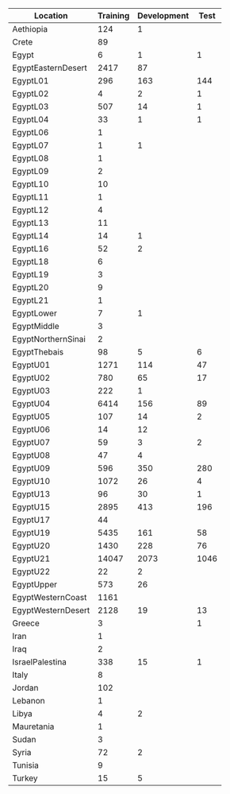 | Location               | Training | Development | Test |
|------------------------|----------|-------------|------|
| Aethiopia             | 124      | 1           |      |
| Crete                 | 89       |             |      |
| Egypt                 | 6        | 1           | 1    |
| EgyptEasternDesert    | 2417     | 87          |      |
| EgyptL01              | 296      | 163         | 144  |
| EgyptL02              | 4        | 2           | 1    |
| EgyptL03              | 507      | 14          | 1    |
| EgyptL04              | 33       | 1           | 1    |
| EgyptL06              | 1        |             |      |
| EgyptL07              | 1        | 1           |      |
| EgyptL08              | 1        |             |      |
| EgyptL09              | 2        |             |      |
| EgyptL10              | 10       |             |      |
| EgyptL11              | 1        |             |      |
| EgyptL12              | 4        |             |      |
| EgyptL13              | 11       |             |      |
| EgyptL14              | 14       | 1           |      |
| EgyptL16              | 52       | 2           |      |
| EgyptL18              | 6        |             |      |
| EgyptL19              | 3        |             |      |
| EgyptL20              | 9        |             |      |
| EgyptL21              | 1        |             |      |
| EgyptLower            | 7        | 1           |      |
| EgyptMiddle           | 3        |             |      |
| EgyptNorthernSinai    | 2        |             |      |
| EgyptThebais          | 98       | 5           | 6    |
| EgyptU01              | 1271     | 114         | 47   |
| EgyptU02              | 780      | 65          | 17   |
| EgyptU03              | 222      | 1           |      |
| EgyptU04              | 6414     | 156         | 89   |
| EgyptU05              | 107      | 14          | 2    |
| EgyptU06              | 14       | 12          |      |
| EgyptU07              | 59       | 3           | 2    |
| EgyptU08              | 47       | 4           |      |
| EgyptU09              | 596      | 350         | 280  |
| EgyptU10              | 1072     | 26          | 4    |
| EgyptU13              | 96       | 30          | 1    |
| EgyptU15              | 2895     | 413         | 196  |
| EgyptU17              | 44       |             |      |
| EgyptU19              | 5435     | 161         | 58   |
| EgyptU20              | 1430     | 228         | 76   |
| EgyptU21              | 14047    | 2073        | 1046 |
| EgyptU22              | 22       | 2           |      |
| EgyptUpper            | 573      | 26          |      |
| EgyptWesternCoast     | 1161     |             |      |
| EgyptWesternDesert    | 2128     | 19          | 13   |
| Greece                | 3        |             | 1    |
| Iran                  | 1        |             |      |
| Iraq                  | 2        |             |      |
| IsraelPalestina       | 338      | 15          | 1    |
| Italy                 | 8        |             |      |
| Jordan                | 102      |             |      |
| Lebanon               | 1        |             |      |
| Libya                 | 4        | 2           |      |
| Mauretania            | 1        |             |      |
| Sudan                 | 3        |             |      |
| Syria                 | 72       | 2           |      |
| Tunisia               | 9        |             |      |
| Turkey                | 15       | 5           |      |
